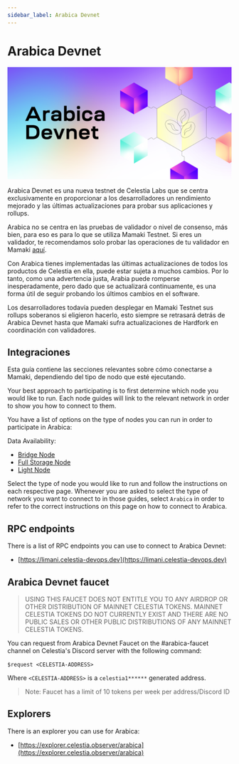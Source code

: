 ```yaml
---
sidebar_label: Arabica Devnet
---
```


# Arabica Devnet
<!-- markdownlint-disable MD013 -->

![arabica-devnet](/img/arabica-devnet.png)

Arabica Devnet es una nueva testnet de Celestia Labs que se centra exclusivamente en proporcionar a los desarrolladores un rendimiento mejorado y las últimas actualizaciones para probar sus aplicaciones y rollups.

Arabica no se centra en las pruebas de validador o nivel de consenso, más bien, para eso es para lo que se utiliza Mamaki Testnet. Si eres un validador, te recomendamos solo probar las operaciones de tu validador en Mamaki [aquí](./mamaki-testnet.md).

Con Arabica tienes implementadas las últimas actualizaciones de todos los productos de Celestia en ella, puede estar sujeta a muchos cambios. Por lo tanto, como una advertencia justa, Arabia puede romperse inesperadamente, pero dado que se actualizará continuamente, es una forma útil de seguir probando los últimos cambios en el software.

Los desarrolladores todavía pueden desplegar en Mamaki Testnet sus rollups soberanos si eligieron hacerlo, esto siempre se retrasará detrás de Arabica Devnet hasta que Mamaki sufra actualizaciones de Hardfork en coordinación con validadores.

## Integraciones

Esta guía contiene las secciones relevantes sobre cómo conectarse a Mamaki, dependiendo del tipo de nodo que esté ejecutando.

Your best approach to participating is to first determine which node you would like to run. Each node guides will link to the relevant network in order to show you how to connect to them.

You have a list of options on the type of nodes you can run in order to participate in Arabica:

Data Availability:

* [Bridge Node](./bridge-node.md)
* [Full Storage Node](./full-storage-node.md)
* [Light Node](./light-node.md)

Select the type of node you would like to run and follow the instructions on each respective page. Whenever you are asked to select the type of network you want to connect to in those guides, select `Arabica` in order to refer to the correct instructions on this page on how to connect to Arabica.

## RPC endpoints

There is a list of RPC endpoints you can use to connect to Arabica Devnet:

* [https://limani.celestia-devops.dev](https://limani.celestia-devops.dev)

## Arabica Devnet faucet

> USING THIS FAUCET DOES NOT ENTITLE YOU TO ANY AIRDROP OR OTHER DISTRIBUTION OF MAINNET CELESTIA TOKENS. MAINNET CELESTIA TOKENS DO NOT CURRENTLY EXIST AND THERE ARE NO PUBLIC SALES OR OTHER PUBLIC DISTRIBUTIONS OF ANY MAINNET CELESTIA TOKENS.

You can request from Arabica Devnet Faucet on the #arabica-faucet channel on Celestia's Discord server with the following command:

```text
$request <CELESTIA-ADDRESS>
```

Where `<CELESTIA-ADDRESS>` is a `celestia1******` generated address.

> Note: Faucet has a limit of 10 tokens per week per address/Discord ID

## Explorers

There is an explorer you can use for Arabica:

* [https://explorer.celestia.observer/arabica](https://explorer.celestia.observer/arabica)

